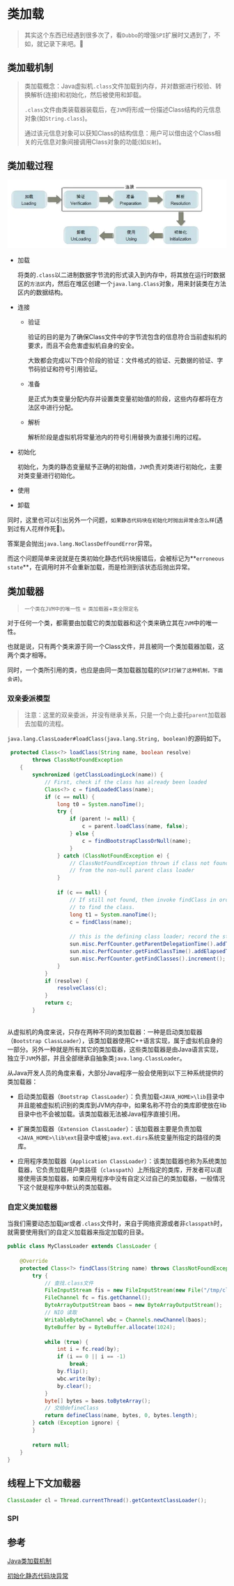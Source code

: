# 类加载

> 其实这个东西已经遇到很多次了，看`Dubbo`的增强`SPI`扩展时又遇到了，不如，就记录下来吧。:feet:

## 类加载机制

> 类加载概念：Java虚拟机`.class`文件加载到内存，并对数据进行校验、转换解析(连接)和初始化，然后被使用和卸载。
>
> `.class`文件由类装载器装载后，在`JVM`将形成一份描述Class结构的元信息对象(如`String.class`)。
>
> 通过该元信息对象可以获知Class的结构信息：用户可以借由这个Class相关的元信息对象间接调用Class对象的功能(如`反射`)。



## 类加载过程

![img](_media\20201224-01)



- 加载

  将类的`.class`以二进制数据字节流的形式读入到内存中，将其放在运行时数据区的`方法区`内，然后在堆区创建一个`java.lang.Class`对象，用来封装类在方法区内的数据结构。

- 连接

  - 验证

    验证的目的是为了确保Class文件中的字节流包含的信息符合当前虚拟机的要求，而且不会危害虚拟机自身的安全。

    大致都会完成以下四个阶段的验证：文件格式的验证、元数据的验证、字节码验证和符号引用验证。

  - 准备

    是正式为类变量分配内存并设置类变量初始值的阶段，这些内存都将在方法区中进行分配。

  - 解析

    解析阶段是虚拟机将常量池内的符号引用替换为直接引用的过程。

- 初始化

   初始化，为类的静态变量赋予正确的初始值，`JVM`负责对类进行初始化，主要对类变量进行初始化。

- 使用

- 卸载



同时，这里也可以引出另外一个问题，`如果静态代码块在初始化时抛出异常会怎么样`(遇到过有人花样作死:dog:)。

答案是会抛出`java.lang.NoClassDefFoundError`异常。

而这个问题简单来说就是在类初始化静态代码块报错后，会被标记为**`erroneous state`**，在调用时并不会重新加载，而是检测到该状态后抛出异常。



## 类加载器

> `一个类在JVM中的唯一性` = `类加载器`+`类全限定名`

对于任何一个类，都需要由加载它的类加载器和这个类来确立其在`JVM`中的唯一性。

也就是说，只有两个类来源于同一个Class文件，并且被同一个类加载器加载，这两个类才相等。

同时，一个类所引用的类，也应是由同一类加载器加载的(`SPI打破了这种机制，下面会讲`)。

### 双亲委派模型

> 注意：这里的双亲委派，并没有继承关系，只是一个向上委托`parent`加载器去加载的流程。

`java.lang.ClassLoader#loadClass(java.lang.String, boolean)`的源码如下。

```java
 protected Class<?> loadClass(String name, boolean resolve)
        throws ClassNotFoundException
    {
        synchronized (getClassLoadingLock(name)) {
            // First, check if the class has already been loaded
            Class<?> c = findLoadedClass(name);
            if (c == null) {
                long t0 = System.nanoTime();
                try {
                    if (parent != null) {
                        c = parent.loadClass(name, false);
                    } else {
                        c = findBootstrapClassOrNull(name);
                    }
                } catch (ClassNotFoundException e) {
                    // ClassNotFoundException thrown if class not found
                    // from the non-null parent class loader
                }

                if (c == null) {
                    // If still not found, then invoke findClass in order
                    // to find the class.
                    long t1 = System.nanoTime();
                    c = findClass(name);

                    // this is the defining class loader; record the stats
                    sun.misc.PerfCounter.getParentDelegationTime().addTime(t1 - t0);
                    sun.misc.PerfCounter.getFindClassTime().addElapsedTimeFrom(t1);
                    sun.misc.PerfCounter.getFindClasses().increment();
                }
            }
            if (resolve) {
                resolveClass(c);
            }
            return c;
        }
    
```



从虚拟机的角度来说，只存在两种不同的类加载器：一种是启动类加载器（`Bootstrap ClassLoader`），该类加载器使用C++语言实现，属于虚拟机自身的一部分。另外一种就是所有其它的类加载器，这些类加载器是由Java语言实现，独立于`JVM`外部，并且全部继承自抽象类`java.lang.ClassLoader`。

从Java开发人员的角度来看，大部分Java程序一般会使用到以下三种系统提供的类加载器：

- 启动类加载器（`Bootstrap ClassLoader`）：负责加载`<JAVA_HOME>\lib`目录中并且能被虚拟机识别的类库到JVM内存中，如果名称不符合的类库即使放在lib目录中也不会被加载。该类加载器无法被Java程序直接引用。

- 扩展类加载器（`Extension ClassLoader`）：该加载器主要是负责加载`<JAVA_HOME>\lib\ext`目录中或被`java.ext.dirs`系统变量所指定的路径的类库。

- 应用程序类加载器（`Application ClassLoader`）：该类加载器也称为系统类加载器，它负责加载用户类路径（`classpath`）上所指定的类库，开发者可以直接使用该类加载器，如果应用程序中没有自定义过自己的类加载器，一般情况下这个就是程序中默认的类加载器。



### 自定义类加载器

当我们需要动态加载jar或者`.class`文件时，来自于网络资源或者非`classpath`时，就需要使用我们的自定义加载器来指定加载的目录。

```java
public class MyClassLoader extends ClassLoader {

    @Override
    protected Class<?> findClass(String name) throws ClassNotFoundException {
        try {
            // 查找.class文件
            FileInputStream fis = new FileInputStream(new File("/tmp/classes/" + name + ".class"));
            FileChannel fc = fis.getChannel();
            ByteArrayOutputStream baos = new ByteArrayOutputStream();
            // NIO 读取
            WritableByteChannel wbc = Channels.newChannel(baos);
            ByteBuffer by = ByteBuffer.allocate(1024);

            while (true) {
                int i = fc.read(by);
                if (i == 0 || i == -1)
                    break;
                by.flip();
                wbc.write(by);
                by.clear();
            }
            byte[] bytes = baos.toByteArray();
            // 交给defineClass
            return defineClass(name, bytes, 0, bytes.length);
        } catch (Exception ignore) {
        }

        return null;
    }
}
```



## 线程上下文加载器

```java
ClassLoader cl = Thread.currentThread().getContextClassLoader();
```



### SPI

## 参考

[Java类加载机制](https://juejin.cn/post/6844903564804882445)

[初始化静态代码块异常](https://stackoverflow.com/questions/6352215/why-noclassdeffounderror-caused-by-static-field-initialization-failure)